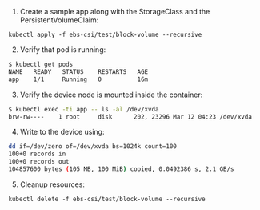 1. Create a sample app along with the StorageClass and the PersistentVolumeClaim:
```
kubectl apply -f ebs-csi/test/block-volume --recursive
```

2. Verify that pod is running:
```sh
$ kubectl get pods
NAME   READY   STATUS    RESTARTS   AGE
app    1/1     Running   0          16m
```

3. Verify the device node is mounted inside the container:
```sh
$ kubectl exec -ti app -- ls -al /dev/xvda
brw-rw----    1 root     disk      202, 23296 Mar 12 04:23 /dev/xvda
```

4. Write to the device using:
```sh
dd if=/dev/zero of=/dev/xvda bs=1024k count=100
100+0 records in
100+0 records out
104857600 bytes (105 MB, 100 MiB) copied, 0.0492386 s, 2.1 GB/s
```

5. Cleanup resources:
```
kubectl delete -f ebs-csi/test/block-volume --recursive
```
